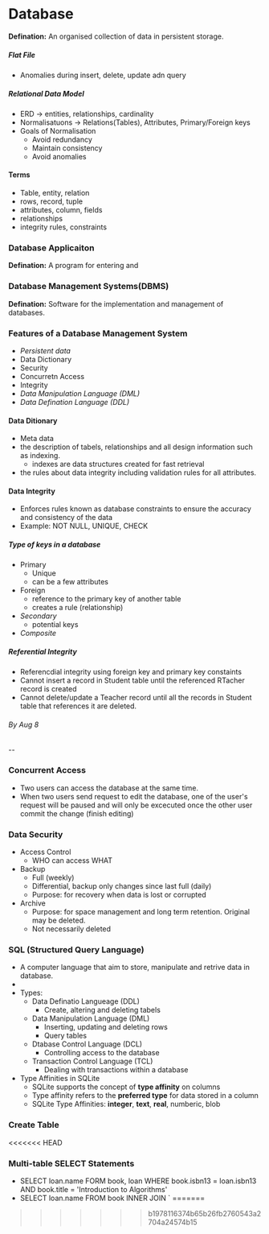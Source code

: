 # Database 

**Defination:** An organised collection of data in persistent storage. 

##### Flat File

* Anomalies during insert, delete, update adn query

##### Relational Data Model 

* ERD -> entities, relationships, cardinality 
* Normalisatuons -> Relations(Tables), Attributes, Primary/Foreign keys 
* Goals of Normalisation 
	* Avoid redundancy 
	* Maintain consistency 
	* Avoid anomalies

#### Terms
* Table, entity, relation 
* rows, record, tuple 
* attributes, column, fields 
* relationships 
* integrity rules, constraints 

### Database Applicaiton 
**Defination:** A program for entering and 

### Database Management Systems(DBMS) 
**Defination:** Software for the implementation and management of databases. 

### Features of a Database Management System
* _Persistent data_
* Data Dictionary 
* Security 
* Concurretn Access 
* Integrity 
* _Data Manipulation Language (DML)_ 
* _Data Defination Language (DDL)_ 

#### Data Ditionary 
* Meta data 
* the description of tabels, relationships and all design information such as indexing. 
	* indexes are data structures created for fast retrieval 
* the rules about data integrity including validation rules for all attributes. 

#### Data Integrity 
* Enforces rules known as database constraints to ensure the accuracy and consistency of the data 
* Example: NOT NULL, UNIQUE, CHECK 

##### Type of keys in a database 
* Primary 
	* Unique 
	* can be a few attributes 
* Foreign 
	* reference to the primary key of another table 
	* creates a rule (relationship) 
* _Secondary_ 
	* potential keys 
* _Composite_ 

##### Referential Integrity 
* Referencdial integrity using foreign key and primary key constaints 
* Cannot insert a record in Student table until the referenced RTacher record is created 
* Cannot delete/update a Teacher record until all the records in Student table that references it are deleted. 

###### By Aug 8 
-- 

### Concurrent Access 
* Two users can access the database at the same time. 
* When two users send request to edit the database, one of the user's request will be paused and will only be excecuted once the other user commit the change (finish editing) 

### Data Security
* Access Control 
	* WHO can access WHAT 
* Backup 
	* Full (weekly) 
	* Differential, backup only changes since last full (daily) 
	* Purpose: for recovery when data is lost or corrupted 
* Archive 
	* Purpose: for space management and long term retention. Original may be deleted. 
	* Not necessarily deleted 

### SQL (Structured Query Language) 
* A computer language that aim to store, manipulate and retrive data in database. 
* 
* Types: 
	* Data Definatio Langueage (DDL) 
		* Create, altering and deleting tabels
	* Data Manipulation Language (DML) 
		* Inserting, updating and deleting rows 
		* Query tables 
	* Dtabase Control Language (DCL) 
		* Controlling access to the database 
	* Transaction Control Language (TCL) 
		* Dealing with transactions within a database  
* Type Affinities in SQLite 
	* SQLite supports the concept of **type affinity** on columns 
	* Type affinity refers to the **preferred type** for data stored in a column 
	* SQLite Type Affinities: **integer**, **text**, **real**, numberic, blob  

### Create Table 
<<<<<<< HEAD

### Multi-table SELECT Statements 
* SELECT loan.name FORM book, loan WHERE book.isbn13 = loan.isbn13 AND book.title = 'Introduction to Algorithms'
* SELECT loan.name FROM book INNER JOIN `
=======
>>>>>>> b1978116374b65b26fb2760543a2704a24574b15
